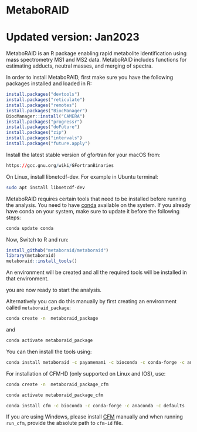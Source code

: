 # MetaboRAID
# Updated version: Jan2023

MetaboRAID is an R package enabling rapid metabolite identification using mass spectrometry MS1 and MS2 data. MetaboRAID includes functions for estimating adducts, neutral masses, and merging of spectra.

In order to install MetaboRAID, first make sure you have the following packages installed and loaded in R:

```r
install.packages("devtools")
install.packages("reticulate")
install.packages("remotes")
install.packages("BiocManager")
BiocManager::install("CAMERA")
install.packages("progressr")
install.packages("doFuture")
install.packages("zip")
install.packages("intervals")
install.packages("future.apply")
```


Install the latest stable version of gfortran for your macOS from:

```r
https://gcc.gnu.org/wiki/GFortranBinaries
```

On Linux, install libnetcdf-dev. For example in Ubuntu terminal:

```bash
sudo apt install libnetcdf-dev
```


MetaboRAID requires certain tools that need to be installed before running the analysis. You need to have [conda](https://docs.conda.io/projects/conda/en/latest/user-guide/install/index.html) available on the system. If you already have conda on your system, make sure to update it before the following steps:
```bash
conda update conda
```


Now, Switch to R and run:

```r
install_github("metaboraid/metaboraid")
library(metaboraid)
metaboraid::install_tools()
```

An environment will be created and all the required tools will be installed in that environment.

you are now ready to start the analysis.

Alternatively you can do this manually by first creating an environment called `metaboraid_package`:


```bash
conda create -n  metaboraid_package
```
and

```bash
conda activate metaboraid_package
```

You can then install the tools using:

```bash
conda install metaboraid -c payamemami -c bioconda -c conda-forge -c anaconda -c defaults
```

For installation of CFM-ID (only supported on Linux and IOS), use:

```bash
conda create -n  metaboraid_package_cfm

conda activate metaboraid_package_cfm

conda install cfm -c bioconda -c conda-forge -c anaconda -c defaults
```

If you are using Windows, please install [CFM](http://cfmid.wishartlab.com/) manually and when running `run_cfm`, provide the absolute path to `cfm-id` file.
